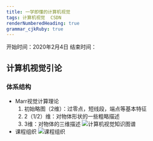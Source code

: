 ```yaml
---
title: 一学即懂的计算机视觉
tags: 计算机视觉  CSDN
renderNumberedHeading: true
grammar_cjkRuby: true
---
```

开始时间：2020年2月4日
结束时间：

## 计算机视觉引论
### 体系结构
- Marr视觉计算理论
	1. 初始略图（2维）：过零点，短线段，端点等基本特征
	2. 2（1/2）维：对物体形状的一些粗略描述
	3. 3维：对物体的三维描述
![计算机视觉知识图谱](https://gitee.com/knowmefly/little_book_maker/raw/master/小书匠/1580786660274.png)
- 课程组织
![课程组织](https://gitee.com/knowmefly/little_book_maker/raw/master/小书匠/1580786960821.png)
 